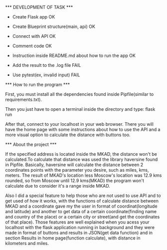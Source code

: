 *** DEVELOPMENT OF TASK ***


- Create Flask app
OK

- Create Blueprint structure(main, api)
OK

- Connect with API
OK

- Comment code
OK

- Instruction inside README.md about how to run the app
OK

- Add the result to the .log file
FAIL

- Use pytest(ex, invalid input)
FAIL


*** How to run the program ***

First, you must install all the dependencies found inside Pipfile(similar to requirements.txt).

Then you just have to open a terminal inside the directory and type:
    flask run

After that, connect to your localhost in your web browser. There you will have the home page with some instructions about how to use the API and a more visual option to calculate the distance with buttons too.


*** About the project ***

If the specified address is located inside the MKAD, the distance won't be calculated.To calculate that distance was used the
library haversine found in Pipfile. Basically, haversine will calculate the distance between 2 coordinates points with the parameter
you desire, such as miles, kms, meters. The result of MKAD's location less Moscow's location was 12.9 kms rounded, so from Moscow
until 12.9 kms(MKAD) the program won't calculate due to consider it's a range inside MKAD.

Also I did a special feature to help those who are not used to use API and to get used of how it works, with the functions of calculate distance between MKAD and a coordinate gave my the user in format of coordinat(longitude and latitude) and another to get data of a certain
coordinate(finding name and country of the place) or a certain city or street(and get the coordinates of that place). Those features are well
explained when you acess your localhost with the flask application running in background and they were made in format of buttons and results in JSON(get data function) and in section Results in home page(function calculate), with distance in kilometers and miles.
